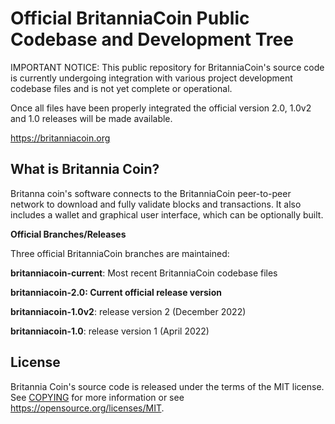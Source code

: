 Official BritanniaCoin Public Codebase and Development Tree
=====================================

IMPORTANT NOTICE: This public repository for BritanniaCoin's source code is currently undergoing integration with various project development codebase files and is not yet complete or operational.

Once all files have been properly integrated the official version 2.0, 1.0v2 and 1.0 releases will be made available.

https://britanniacoin.org

What is Britannia Coin?
---------------------

Britanna coin's software connects to the BritanniaCoin peer-to-peer network to download and fully
validate blocks and transactions. It also includes a wallet and graphical user
interface, which can be optionally built.

**Official Branches/Releases**

Three official BritanniaCoin branches are maintained:

**britanniacoin-current**: Most recent BritanniaCoin codebase files

**britanniacoin-2.0: Current official release version**

**britanniacoin-1.0v2**: release version 2 (December 2022)

**britanniacoin-1.0**: release version 1 (April 2022)



License
-------

Britannia Coin's source code is released under the terms of the MIT license. See [COPYING](COPYING) for more
information or see https://opensource.org/licenses/MIT.
